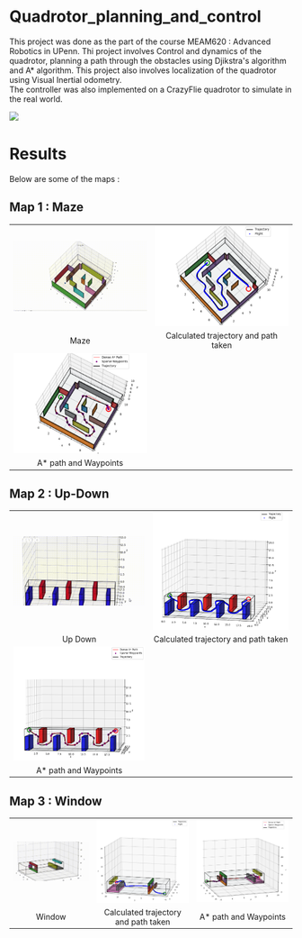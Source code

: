 # Quadrotor_planning_and_control

This project was done as the part of the course MEAM620 : Advanced Robotics in UPenn. Thi project involves Control and  dynamics of the quadrotor, planning a path through the obstacles using Djikstra's algorithm and A* algorithm. This project also involves localization of the quadrotor using Visual Inertial odometry. 
<br>
The controller was also implemented on a CrazyFlie quadrotor to simulate in the real world.

<img src="./Pictures/crazyflie.gif">

# Results

Below are some of the maps :

## Map 1 : Maze
<table>
  <tr>
      <td align = "center"> <img src="./Pictures/maze1.gif"> </td>
      <td align = "center"> <img src="./Pictures/3D_Path_1.png"> </td>
      
  </tr>
  <tr>
      <td align = "center"> Maze</td>
      <td align = "center"> Calculated trajectory and path taken </td>
      
  </tr>
    <tr>
      <td align = "center"> <img src="./Pictures/A_Path_1.png"> </td>
  </tr>
  <tr>
      <td align = "center"> A* path and Waypoints </td>
  </tr>
</table>

## Map 2 : Up-Down

<table>
  <tr>
      <td align = "center"> <img src="./Pictures/updown1.gif"> </td>
      <td align = "center"> <img src="./Pictures/3D_Path_2.png"> </td>
  </tr>
  <tr>
      <td align = "center">Up Down</td>
      <td align = "center"> Calculated trajectory and path taken </td>
      
  </tr>
  <tr>
      <td align = "center"> <img src="./Pictures/A_2.png"> </td>
  </tr>
  <tr>
      <td align = "center"> A* path and Waypoints </td>
  </tr>
  
</table>

## Map 3 : Window

<table>
  <tr>
      <td align = "center"> <img src="./Pictures/window1.gif"> </td>
      <td align = "center"> <img src="./Pictures/3D_Path_3.png"> </td>
      <td align = "center"> <img src="./Pictures/A_3.png"> </td>
  </tr>
  <tr>
      <td align = "center"> Window</td>
      <td align = "center"> Calculated trajectory and path taken </td>
      <td align = "center"> A* path and Waypoints </td>
  </tr>
</table>
